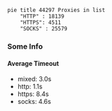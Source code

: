 
```mermaid
pie title 44297 Proxies in list
    "HTTP" : 18139
    "HTTPS": 4511
    "SOCKS" : 25579
```

### Some Info
#### Average Timeout

- mixed: 3.0s
- http: 1.1s
- https: 8.4s
- socks: 4.6s